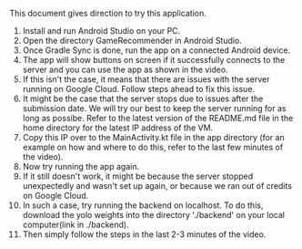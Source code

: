 This document gives direction to try this application.

1. Install and run Android Studio on your PC.
2. Open the directory GameRecommender in Android Studio.
4. Once Gradle Sync is done, run the app on a connected Android device.
5. The app will show buttons on screen if it successfully connects to the server and you can use the app as shown in the video.
6. If this isn't the case, it means that there are issues with the server running on Google Cloud. Follow steps ahead to fix this issue.
7. It might be the case that the server stops due to issues after the submission date. We will try our best to keep the server running for as long as possibe. Refer to the latest version of the README.md file in the home directory for the latest IP address of the VM.
8. Copy this IP over to the MainActivity.kt file in the app directory (for an example on how and where to do this, refer to the last few minutes of the video). 
9. Now try running the app again.
10. If it still doesn't work, it might be because the server stopped unexpectedly and wasn't set up again, or because we ran out of credits on Google Cloud.
11. In such a case, try running the backend on localhost. To do this, download the yolo weights into the directory './backend' on your local computer(link in ./backend).
12. Then simply follow the steps in the last 2-3 minutes of the video. 

 


